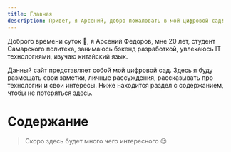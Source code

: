 ```yaml
---
title: Главная
description: Привет, я Арсений, добро пожаловать в мой цифровой сад!
---
```


Доброго времени суток 👋, я Арсений Федоров, мне 20 лет, студент Самарского  политеха, занимаюсь бэкенд разработкой, увлекаюсь IT технологиями, изучаю китайский язык.

Данный сайт представляет собой мой цифровой сад. Здесь я буду
размещать свои заметки, личные рассуждения, рассказывать про
технологии и свои интересы. Ниже находится раздел с
содержанием, чтобы не потеряться здесь.

# Содержание
> Скоро здесь будет много чего интересного 😉
